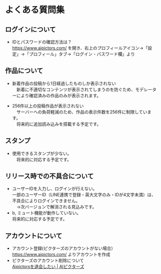 # よくある質問集

## ログインについて  
- IDとパスワードの確認方法は？  
 https://www.aipictors.com/ を開き、右上のプロフィールアイコン→「設定」→「プロフィール」タブ→「ログイン - パスワード欄」より

## 作品について  
- 新着作品の投稿から1日経過したものしか表示されない  
　新着に不適切なコンテンツが表示されてしまうのを防ぐため、モデレーターにより確認済みの作品のみが表示されます。

- 256件以上の投稿作品が表示されない  
　サーバーへの負荷軽減のため、作品の表示件数を256件に制限しています。  
　将来的に追加読み込みを搭載する予定です。  

## スタンプ  
- 使用できるスタンプが少ない。  
　将来的に対応する予定です。  

## リリース時での不具合について  
 - ユーザーIDを入力し、ログインが行えない。  
  一部のユーザーID（LINE連携で登録・英大文字のみ・IDが4文字未満）は、不具合によりログインできません。  
  　→次バージョンで解消される見込みです。
- b, ミュート機能が動作していない。  
  将来的に対応する予定です。

## アカウントについて  
 - アカウント登録(ピクターズのアカウントがない場合）  
  https://www.aipictors.com/ よりアカウントを作成  
 - ピクターズのアカウント削除について  
  [Aipictorsを退会したい | AIピクターズ](https://www.aipictors.com/help/withdrawal/)  
　   

